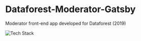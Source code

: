 # Dataforest-Moderator-Gatsby
<p>
  Moderator front-end app developed for Dataforest (2019)
</p>
<img src="https://github-readme-tech-stack.vercel.app/api/cards?title=Tech+Stack&align=center&titleAlign=center&lineCount=2" alt="Tech Stack" />

